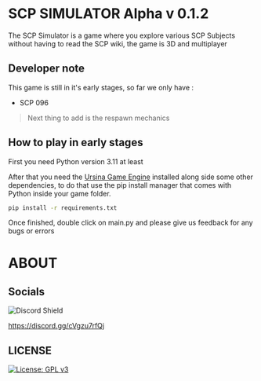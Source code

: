 # SCP SIMULATOR Alpha v 0.1.2
The SCP Simulator is a game where you explore various SCP Subjects without having to read the SCP wiki, the game is 3D and multiplayer
## Developer note
This game is still in it's early stages, so far we only have :
- SCP 096

> Next thing to add is the respawn mechanics
## How to play in early stages
First you need Python version 3.11 at least

After that you need the [Ursina Game Engine](https://www.ursinaengine.org/) installed along side some other dependencies, to do that use the pip install manager that comes with Python inside your game folder.
```bash
pip install -r requirements.txt
```
Once finished, double click on main.py and please give us feedback for any bugs or errors

# ABOUT
## Socials
![Discord Shield](https://dcbadge.limes.pink/api/server/https://discord.gg/cVgzu7rfQj) 

https://discord.gg/cVgzu7rfQj
## LICENSE
[![License: GPL v3](https://img.shields.io/badge/License-GPLv3-blue.svg)](https://www.gnu.org/licenses/gpl-3.0)
